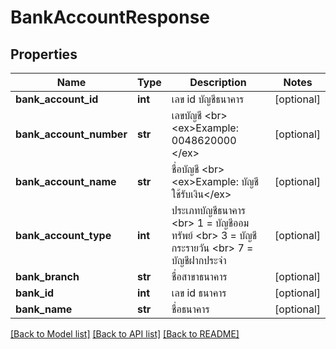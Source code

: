 # BankAccountResponse

## Properties
Name | Type | Description | Notes
------------ | ------------- | ------------- | -------------
**bank_account_id** | **int** | เลข id บัญชีธนาคาร | [optional] 
**bank_account_number** | **str** | เลขบัญชี &lt;br&gt; &lt;ex&gt;Example: 0048620000 &lt;/ex&gt; | [optional] 
**bank_account_name** | **str** | ชื่อบัญชี &lt;br&gt; &lt;ex&gt;Example: บัญชีใช้รับเงิน&lt;/ex&gt; | [optional] 
**bank_account_type** | **int** | ประเภทบัญชีธนาคาร &lt;br&gt; 1 &#x3D; บัญชีออมทรัพย์  &lt;br&gt; 3 &#x3D; บัญชีกระรายวัน &lt;br&gt; 7  &#x3D; บัญชีฝากประจำ | [optional] 
**bank_branch** | **str** | ชื่อสาขาธนาคาร | [optional] 
**bank_id** | **int** | เลข id ธนาคาร | [optional] 
**bank_name** | **str** | ชื่อธนาคาร | [optional] 

[[Back to Model list]](../README.md#documentation-for-models) [[Back to API list]](../README.md#documentation-for-api-endpoints) [[Back to README]](../README.md)


